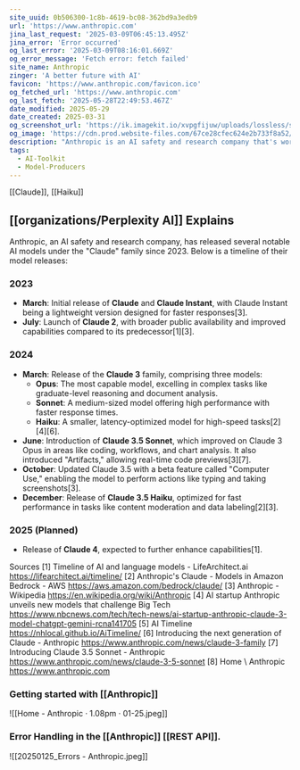 ```yaml
---
site_uuid: 0b506300-1c8b-4619-bc08-362bd9a3edb9
url: 'https://www.anthropic.com'
jina_last_request: '2025-03-09T06:45:13.495Z'
jina_error: 'Error occurred'
og_last_error: '2025-03-09T08:16:01.669Z'
og_error_message: 'Fetch error: fetch failed'
site_name: Anthropic
zinger: 'A better future with AI'
favicon: 'https://www.anthropic.com/favicon.ico'
og_fetched_url: 'https://www.anthropic.com'
og_last_fetch: '2025-05-28T22:49:53.467Z'
date_modified: 2025-05-29
date_created: 2025-03-31
og_screenshot_url: 'https://ik.imagekit.io/xvpgfijuw/uploads/lossless/screenshots/20250528_Anthropic_og_screenshot.jpeg'
og_image: 'https://cdn.prod.website-files.com/67ce28cfec624e2b733f8a52/68309ab48369f7ad9b4a40e1_open-graph.jpg'
description: "Anthropic is an AI safety and research company that's working to build reliable, interpretable, and steerable AI systems."
tags:
  - AI-Toolkit
  - Model-Producers
---
```


[[Claude]], [[Haiku]]

## [[organizations/Perplexity AI]] Explains
Anthropic, an AI safety and research company, has released several notable AI models under the "Claude" family since 2023. Below is a timeline of their model releases:

### **2023**
- **March**: Initial release of **Claude** and **Claude Instant**, with Claude Instant being a lightweight version designed for faster responses[3].
- **July**: Launch of **Claude 2**, with broader public availability and improved capabilities compared to its predecessor[1][3].

### **2024**
- **March**: Release of the **Claude 3** family, comprising three models:
  - **Opus**: The most capable model, excelling in complex tasks like graduate-level reasoning and document analysis.
  - **Sonnet**: A medium-sized model offering high performance with faster response times.
  - **Haiku**: A smaller, latency-optimized model for high-speed tasks[2][4][6].
- **June**: Introduction of **Claude 3.5 Sonnet**, which improved on Claude 3 Opus in areas like coding, workflows, and chart analysis. It also introduced "Artifacts," allowing real-time code previews[3][7].
- **October**: Updated Claude 3.5 with a beta feature called "Computer Use," enabling the model to perform actions like typing and taking screenshots[3].
- **December**: Release of **Claude 3.5 Haiku**, optimized for fast performance in tasks like content moderation and data labeling[2][3].

### **2025 (Planned)**
- Release of **Claude 4**, expected to further enhance capabilities[1].

Sources
[1] Timeline of AI and language models - LifeArchitect.ai https://lifearchitect.ai/timeline/
[2] Anthropic's Claude - Models in Amazon Bedrock - AWS https://aws.amazon.com/bedrock/claude/
[3] Anthropic - Wikipedia https://en.wikipedia.org/wiki/Anthropic
[4] AI startup Anthropic unveils new models that challenge Big Tech https://www.nbcnews.com/tech/tech-news/ai-startup-anthropic-claude-3-model-chatgpt-gemini-rcna141705
[5] AI Timeline https://nhlocal.github.io/AiTimeline/
[6] Introducing the next generation of Claude - Anthropic https://www.anthropic.com/news/claude-3-family
[7] Introducing Claude 3.5 Sonnet - Anthropic https://www.anthropic.com/news/claude-3-5-sonnet
[8] Home \ Anthropic https://www.anthropic.com

### Getting started with [[Anthropic]]
![[Home - Anthropic · 1.08pm · 01-25.jpeg]]

### Error Handling in the [[Anthropic]] [[REST API]].
![[20250125_Errors - Anthropic.jpeg]]